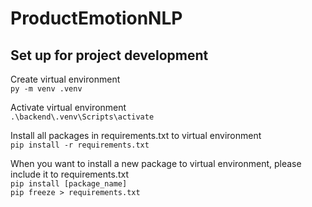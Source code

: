 # ProductEmotionNLP


## Set up for project development

Create virtual environment  
`py -m venv .venv`

Activate virtual environment  
`.\backend\.venv\Scripts\activate`  

Install all packages in requirements.txt to virtual environment  
`pip install -r requirements.txt`  

When you want to install a new package to virtual environment, please include it to requirements.txt  
`pip install [package_name]`  
`pip freeze > requirements.txt`  

